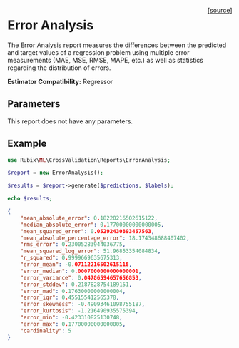 <span style="float:right;"><a href="https://github.com/RubixML/ML/blob/master/src/CrossValidation/Reports/ErrorAnalysis.php">[source]</a></span>

# Error Analysis
The Error Analysis report measures the differences between the predicted and target values of a regression problem using multiple error measurements (MAE, MSE, RMSE, MAPE, etc.) as well as statistics regarding the distribution of errors.

**Estimator Compatibility:** Regressor

## Parameters
This report does not have any parameters.

## Example
```php
use Rubix\ML\CrossValidation\Reports\ErrorAnalysis;

$report = new ErrorAnalysis();

$results = $report->generate($predictions, $labels);

echo $results;
```

```json
{
    "mean_absolute_error": 0.18220216502615122,
    "median_absolute_error": 0.17700000000000005,
    "mean_squared_error": 0.05292430893457563,
    "mean_absolute_percentage_error": 18.174348688407402,
    "rms_error": 0.23005283944036775,
    "mean_squared_log_error": 51.96853354084834,
    "r_squared": 0.9999669635675313,
    "error_mean": -0.07112216502615118,
    "error_median": 0.0007000000000000001,
    "error_variance": 0.04786594657656853,
    "error_stddev": 0.2187828754189151,
    "error_mad": 0.17630000000000004,
    "error_iqr": 0.455155412565378,
    "error_skewness": -0.49093461098755187,
    "error_kurtosis": -1.216490935575394,
    "error_min": -0.423310825130748,
    "error_max": 0.17700000000000005,
    "cardinality": 5
}
```